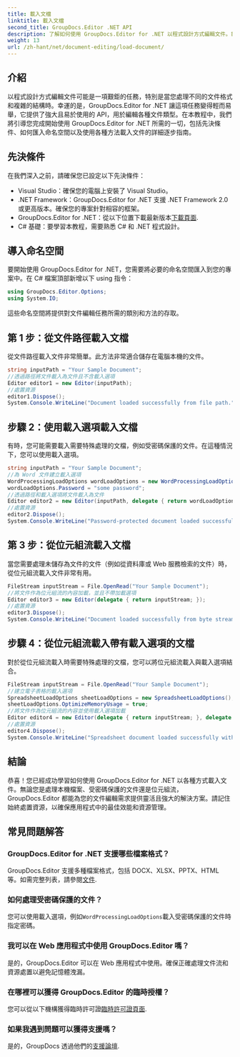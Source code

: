 ```yaml
---
title: 載入文檔
linktitle: 載入文檔
second_title: GroupDocs.Editor .NET API
description: 了解如何使用 GroupDocs.Editor for .NET 以程式設計方式編輯文件。載入文件、處理受密碼保護的文件等的逐步指南。
weight: 13
url: /zh-hant/net/document-editing/load-document/
---
```

## 介紹
以程式設計方式編輯文件可能是一項艱鉅的任務，特別是當您處理不同的文件格式和複雜的結構時。幸運的是，GroupDocs.Editor for .NET 讓這項任務變得輕而易舉，它提供了強大且易於使用的 API，用於編輯各種文件類型。在本教程中，我們將引導您完成開始使用 GroupDocs.Editor for .NET 所需的一切，包括先決條件、如何匯入命名空間以及使用各種方法載入文件的詳細逐步指南。
## 先決條件
在我們深入之前，請確保您已設定以下先決條件：
- Visual Studio：確保您的電腦上安裝了 Visual Studio。
- .NET Framework：GroupDocs.Editor for .NET 支援 .NET Framework 2.0 或更高版本。確保您的專案針對相容的框架。
-  GroupDocs.Editor for .NET：從以下位置下載最新版本[下載頁面](https://releases.groupdocs.com/editor/net/).
- C# 基礎：要學習本教程，需要熟悉 C# 和 .NET 程式設計。
## 導入命名空間
要開始使用 GroupDocs.Editor for .NET，您需要將必要的命名空間匯入到您的專案中。在 C# 檔案頂部新增以下 using 指令：
```csharp
using GroupDocs.Editor.Options;
using System.IO;
```
這些命名空間將提供對文件編輯任務所需的類別和方法的存取。
## 第 1 步：從文件路徑載入文檔
從文件路徑載入文件非常簡單。此方法非常適合儲存在電腦本機的文件。

```csharp
string inputPath = "Your Sample Document";
//透過路徑將文件載入為文件且不含載入選項
Editor editor1 = new Editor(inputPath);
//處置資源
editor1.Dispose();
System.Console.WriteLine("Document loaded successfully from file path.");
```
## 步驟 2：使用載入選項載入文檔
有時，您可能需要載入需要特殊處理的文檔，例如受密碼保護的文件。在這種情況下，您可以使用載入選項。

```csharp
string inputPath = "Your Sample Document";
//為 Word 文件建立載入選項
WordProcessingLoadOptions wordLoadOptions = new WordProcessingLoadOptions();
wordLoadOptions.Password = "some password";
//透過路徑和載入選項將文件載入為文件
Editor editor2 = new Editor(inputPath, delegate { return wordLoadOptions; });
//處置資源
editor2.Dispose();
System.Console.WriteLine("Password-protected document loaded successfully.");
```
## 第 3 步：從位元組流載入文檔
當您需要處理未儲存為文件的文件（例如從資料庫或 Web 服務檢索的文件）時，從位元組流載入文件非常有用。

```csharp
FileStream inputStream = File.OpenRead("Your Sample Document");
//將文件作為位元組流的內容加載，並且不帶加載選項
Editor editor3 = new Editor(delegate { return inputStream; });
//處置資源
editor3.Dispose();
System.Console.WriteLine("Document loaded successfully from byte stream.");
```
## 步驟 4：從位元組流載入帶有載入選項的文檔
對於從位元組流載入時需要特殊處理的文檔，您可以將位元組流載入與載入選項結合。

```csharp
FileStream inputStream = File.OpenRead("Your Sample Document");
//建立電子表格的載入選項
SpreadsheetLoadOptions sheetLoadOptions = new SpreadsheetLoadOptions();
sheetLoadOptions.OptimizeMemoryUsage = true;
//將文件作為位元組流的內容並使用載入選項加載
Editor editor4 = new Editor(delegate { return inputStream; }, delegate { return sheetLoadOptions; });
//處置資源
editor4.Dispose();
System.Console.WriteLine("Spreadsheet document loaded successfully with load options.");
```
## 結論
恭喜！您已經成功學習如何使用 GroupDocs.Editor for .NET 以各種方式載入文件。無論您是處理本機檔案、受密碼保護的文件還是位元組流，GroupDocs.Editor 都能為您的文件編輯需求提供靈活且強大的解決方案。請記住始終處置資源，以確保應用程式中的最佳效能和資源管理。
## 常見問題解答
### GroupDocs.Editor for .NET 支援哪些檔案格式？
 GroupDocs.Editor 支援多種檔案格式，包括 DOCX、XLSX、PPTX、HTML 等。如需完整列表，請參閱[文件](https://tutorials.groupdocs.com/editor/net/).
### 如何處理受密碼保護的文件？
您可以使用載入選項，例如`WordProcessingLoadOptions`載入受密碼保護的文件時指定密碼。
### 我可以在 Web 應用程式中使用 GroupDocs.Editor 嗎？
是的，GroupDocs.Editor 可以在 Web 應用程式中使用。確保正確處理文件流和資源處置以避免記憶體洩漏。
### 在哪裡可以獲得 GroupDocs.Editor 的臨時授權？
您可以從以下機構獲得臨時許可證[臨時許可證頁面](https://purchase.groupdocs.com/temporary-license/).
### 如果我遇到問題可以獲得支援嗎？
是的，GroupDocs 透過他們的[支援論壇](https://forum.groupdocs.com/c/editor/20).
